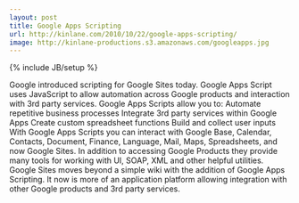 ```yaml
---
layout: post
title: Google Apps Scripting
url: http://kinlane.com/2010/10/22/google-apps-scripting/
image: http://kinlane-productions.s3.amazonaws.com/googleapps.jpg
---
```

{% include JB/setup %}
<p>
     Google introduced scripting for Google Sites today. Google Apps Script uses JavaScript to allow automation across Google products and interaction with 3rd party services. Google Apps Scripts allow you to: Automate repetitive business processes Integrate 3rd party services within Google Apps Create custom spreadsheet functions Build and collect user inputs With Google Apps Scripts you can interact with Google Base, Calendar, Contacts, Document, Finance, Language, Mail, Maps, Spreadsheets, and now Google Sites. In addition to accessing Google Products they provide many tools for working with UI, SOAP, XML and other helpful utilities. Google Sites moves beyond a simple wiki with the addition of Google Apps Scripting. It now is more of an application platform allowing integration with other Google products and 3rd party services.
</p>